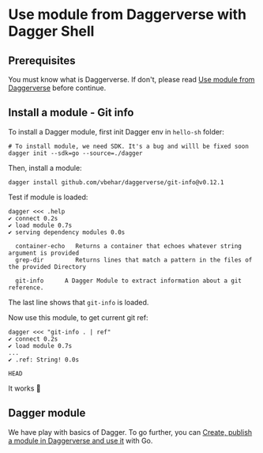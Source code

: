 # Use module from Daggerverse with Dagger Shell

## Prerequisites

You must know what is Daggerverse. If don't, please read [Use module from Daggerverse](./03-use-module-from-daggerverse.md) before continue.

## Install a module - Git info

To install a Dagger module, first init Dagger env in `hello-sh` folder:
```
# To install module, we need SDK. It's a bug and willl be fixed soon  
dagger init --sdk=go --source=./dagger
```

Then, install a module:
```
dagger install github.com/vbehar/daggerverse/git-info@v0.12.1
```

Test if module is loaded:
```
dagger <<< .help
✔ connect 0.2s
✔ load module 0.7s
✔ serving dependency modules 0.0s

  container-echo   Returns a container that echoes whatever string argument is provided
  grep-dir         Returns lines that match a pattern in the files of the provided Directory

  git-info      A Dagger Module to extract information about a git reference.
```

The last line shows that `git-info` is loaded.  

Now use this module, to get current git ref:
```
dagger <<< "git-info . | ref"
✔ connect 0.2s
✔ load module 0.7s
...
✔ .ref: String! 0.0s

HEAD
```

It works 🎉

## Dagger module

We have play with basics of Dagger. To go further, you can [Create, publish a module in Daggerverse and use it](07-create-publish-module.md) with Go.